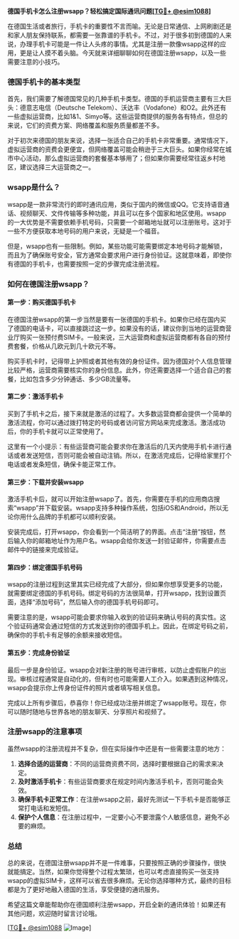 **德国手机卡怎么注册wsapp？轻松搞定国际通讯问题[[TG💪+ @esim1088](https://t.me/s/esim1088)]**

在德国生活或者旅行，手机卡的重要性不言而喻。无论是日常通信、上网刷剧还是和家人朋友保持联系，都需要一张靠谱的手机卡。不过，对于很多初到德国的人来说，办理手机卡可能是一件让人头疼的事情。尤其是注册一款像wsapp这样的应用，更是让人摸不着头脑。今天就来详细聊聊如何在德国注册wsapp，以及一些需要注意的小技巧。

### 德国手机卡的基本类型

首先，我们需要了解德国常见的几种手机卡类型。德国的手机运营商主要有三大巨头：德意志电信（Deutsche Telekom）、沃达丰（Vodafone）和O2。此外还有一些虚拟运营商，比如1&1、Simyo等。这些运营商提供的服务各有特点，但总的来说，它们的资费方案、网络覆盖和服务质量都差不多。

对于初次来德国的朋友来说，选择一张适合自己的手机卡非常重要。通常情况下，虚拟运营商的资费会更便宜，但网络覆盖可能会稍逊于三大巨头。如果你经常在城市中心活动，那么虚拟运营商的套餐基本够用了；但如果你需要经常往返乡村地区，建议选择三大运营商之一。

### wsapp是什么？

wsapp是一款非常流行的即时通讯应用，类似于国内的微信或QQ。它支持语音通话、视频聊天、文件传输等多种功能，并且可以在多个国家和地区使用。wsapp的一大优势是不需要依赖手机号码，只需要一个邮箱地址就可以注册账号。这对于一些不方便获取本地号码的用户来说，无疑是一个福音。

但是，wsapp也有一些限制。例如，某些功能可能需要绑定本地号码才能解锁，而且为了确保账号安全，官方通常会要求用户进行身份验证。这就意味着，即使你有德国的手机卡，也需要按照一定的步骤完成注册流程。

### 如何在德国注册wsapp？

#### 第一步：购买德国手机卡

在德国注册wsapp的第一步当然是要有一张德国的手机卡。如果你已经在国内买了德国的电话卡，可以直接跳过这一步。如果没有的话，建议你到当地的运营商营业厅购买一张预付费SIM卡。一般来说，三大运营商和虚拟运营商都有各自的预付费套餐，价格从几欧元到几十欧元不等。

购买手机卡时，记得带上护照或者其他有效的身份证件。因为德国对个人信息管理比较严格，运营商需要核实你的身份信息。此外，你还需要选择一个适合自己的套餐，比如包含多少分钟通话、多少GB流量等。

#### 第二步：激活手机卡

买到了手机卡之后，接下来就是激活的过程了。大多数运营商都会提供一个简单的激活流程，你可以通过拨打特定的号码或者访问官方网站来完成激活。激活成功后，你的手机卡就可以正常使用了。

这里有一个小提示：有些运营商可能会要求你在激活后的几天内使用手机卡进行通话或者发送短信，否则可能会被自动注销。所以，在激活完成后，记得给家里打个电话或者发条短信，确保卡能正常工作。

#### 第三步：下载并安装wsapp

激活手机卡后，就可以开始注册wsapp了。首先，你需要在手机的应用商店搜索“wsapp”并下载安装。wsapp支持多种操作系统，包括iOS和Android，所以无论你用什么品牌的手机都可以顺利安装。

安装完成后，打开wsapp，你会看到一个简洁明了的界面。点击“注册”按钮，然后输入你的邮箱地址作为用户名。wsapp会给你发送一封验证邮件，你需要点击邮件中的链接来完成验证。

#### 第四步：绑定德国手机号码

wsapp的注册过程到这里其实已经完成了大部分，但如果你想享受更多的功能，就需要绑定德国的手机号码。绑定号码的方法很简单，打开wsapp，找到设置页面，选择“添加号码”，然后输入你的德国手机号码即可。

需要注意的是，wsapp可能会要求你输入收到的验证码来确认号码的真实性。这个验证码通常会通过短信的方式发送到你的德国手机上。因此，在绑定号码之前，确保你的手机卡有足够的余额来接收短信。

#### 第五步：完成身份验证

最后一步是身份验证。wsapp会对新注册的账号进行审核，以防止虚假账户的出现。审核过程通常是自动化的，但有时也可能需要人工介入。如果遇到这种情况，wsapp会提示你上传身份证件的照片或者填写相关信息。

完成以上所有步骤后，恭喜你！你已经成功注册并绑定了wsapp账号。现在，你可以随时随地与世界各地的朋友聊天、分享照片和视频了。

### 注册wsapp的注意事项

虽然wsapp的注册流程并不复杂，但在实际操作中还是有一些需要注意的地方：

1. **选择合适的运营商**：不同的运营商资费不同，选择时要根据自己的需求来决定。
2. **及时激活手机卡**：有些运营商要求在规定时间内激活手机卡，否则可能会失效。
3. **确保手机卡正常工作**：在注册wsapp之前，最好先测试一下手机卡是否能够正常打电话和发短信。
4. **保护个人信息**：在注册过程中，一定要小心不要泄露个人敏感信息，避免不必要的麻烦。

### 总结

总的来说，在德国注册wsapp并不是一件难事，只要按照正确的步骤操作，很快就能搞定。当然，如果你觉得整个过程太繁琐，也可以考虑直接购买一张支持wsapp的虚拟SIM卡，这样可以省去很多麻烦。无论你选择哪种方式，最终的目标都是为了更好地融入德国的生活，享受便捷的通讯服务。

希望这篇文章能帮助你在德国顺利注册wsapp，开启全新的通讯体验！如果还有其他问题，欢迎随时留言讨论哦。

[[TG💪+ @esim1088](https://t.me/s/esim1088) ![Image](https://i.postimg.cc/4NQfJmqS/Snipaste-2025-05-13-00-14-12.png)]